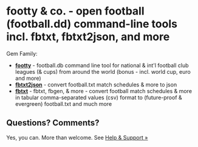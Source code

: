 # footty & co. - open football (football.dd) command-line tools incl. fbtxt, fbtxt2json, and more


Gem Family:

- [**footty**](footty) - football.db command line tool for national & int'l football club leagues (& cups) from around the world (bonus - incl. world cup, euro and more)
- [**fbtxt2json**](fbtxt2json) - convert football.txt match schedules & more to json
- [**fbtxt**](fbtxt) - fbtxt, fbgen, & more - convert football match schedules & more in tabular comma-separated values (csv) format to (future-proof & evergreen) football.txt and much more





## Questions? Comments?

Yes, you can. More than welcome.
See [Help & Support »](https://github.com/openfootball/help)
